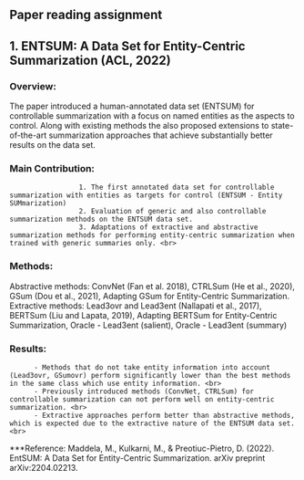 ## Paper reading assignment
## 1. ENTSUM: A Data Set for Entity-Centric Summarization (ACL, 2022)

 ### Overview:  
The paper introduced a human-annotated data set (ENTSUM) for controllable summarization with a focus on named entities as the aspects to control. 
Along with existing methods the also proposed extensions to state-of-the-art summarization approaches that achieve substantially better results on the data set. <br>
### Main Contribution: <br>  
                     1. The first annotated data set for controllable summarization with entities as targets for control (ENTSUM - Entity SUMmarization)
                     2. Evaluation of generic and also controllable summarization methods on the ENTSUM data set.
                     3. Adaptations of extractive and abstractive summarization methods for performing entity-centric summarization when trained with generic summaries only. <br>
     
### Methods:  <br>
Abstractive methods: ConvNet (Fan et al. 2018), CTRLSum (He et al., 2020), GSum (Dou et al., 2021), Adapting GSum for Entity-Centric Summarization. <br>
Extractive methods: Lead3ovr and Lead3ent (Nallapati et al., 2017), BERTSum (Liu and Lapata, 2019), Adapting BERTSum for Entity-Centric Summarization, Oracle - Lead3ent (salient), Oracle - Lead3ent (summary) <br>

### Results:<br>
          - Methods that do not take entity information into account (Lead3ovr, GSumovr) perform significantly lower than the best methods in the same class which use entity information. <br>
          - Previously introduced methods (ConvNet, CTRLSum) for controllable summarization can not perform well on entity-centric summarization. <br>
          - Extractive approaches perform better than abstractive methods, which is expected due to the extractive nature of the ENTSUM data set. <br>

***Reference: Maddela, M., Kulkarni, M., & Preotiuc-Pietro, D. (2022). EntSUM: A Data Set for Entity-Centric Summarization. arXiv preprint arXiv:2204.02213.
